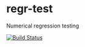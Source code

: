 # regr-test
Numerical regression testing

[![Build Status](https://travis-ci.org/davidchall/regr-test.png?branch=master)](https://travis-ci.org/davidchall/regr-test)
